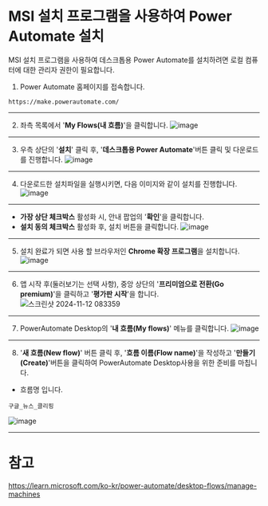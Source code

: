 # MSI 설치 프로그램을 사용하여 Power Automate 설치

MSI 설치 프로그램을 사용하여 데스크톱용 Power Automate를 설치하려면 로컬 컴퓨터에 대한 관리자 권한이 필요합니다.

1. Power Automate 홈페이지를 접속합니다.

```
https://make.powerautomate.com/
```

---
2. 좌측 목록에서 '**My Flows(내 흐름)**'을 클릭합니다.
![image](https://github.com/user-attachments/assets/e12cd024-6f0f-4864-a147-86fb3ffdf263)

---
3. 우측 상단의 '**설치**' 클릭 후, '**데스크톱용 Power Automate**'버튼 클릭 및 다운로드를 진행합니다.
![image](https://github.com/user-attachments/assets/f246f713-d79d-4d33-ae68-8a006ec74f07)

---
4. 다운로드한 설치파일을 실행시키면, 다음 이미지와 같이 설치를 진행합니다.
![image](https://github.com/user-attachments/assets/595de0d7-a15e-4def-94d9-4e61c78fd2a4)

---
- **가장 상단 체크박스** 활성화 시, 안내 팝업의 '**확인**'을 클릭합니다.
- **설치 동의 체크박스** 활성화 후, 설치 버튼을 클릭합니다.
![image](https://github.com/user-attachments/assets/9eda604b-30e7-44fb-a289-27971c05e1bd)

---
5. 설치 완료가 되면 사용 할 브라우저인 **Chrome 확장 프로그램**을 설치합니다.
![image](https://github.com/user-attachments/assets/cd288144-a80d-4c57-99dc-82913d57f97f)

---
6. 앱 시작 후(둘러보기는 선택 사항), 중앙 상단의 '**프리미엄으로 전환(Go premium)**'을 클릭하고 '**평가판 시작**'을 합니다.
![스크린샷 2024-11-12 083359](https://github.com/user-attachments/assets/910081c0-84ce-45ec-a3fe-f1908e4dd5c3)

---
7. PowerAutomate Desktop의 '**내 흐름(My flows)**' 메뉴를 클릭합니다.
![image](https://github.com/user-attachments/assets/73ce3556-9c34-4b45-b277-04499a8d6790)

---
8. '**새 흐름(New flow)**' 버튼 클릭 후, '**흐름 이름(Flow name)**'을 작성하고 '**만들기(Create)**'버튼을 클릭하여 PowerAutomate Desktop사용을 위한 준비를 마칩니다.
- 흐름명 입니다.
```
구글_뉴스_클리핑
```

![image](https://github.com/user-attachments/assets/8249f2be-1c3c-4773-90df-50a7d3b74cf2)


---
# 참고

https://learn.microsoft.com/ko-kr/power-automate/desktop-flows/manage-machines

